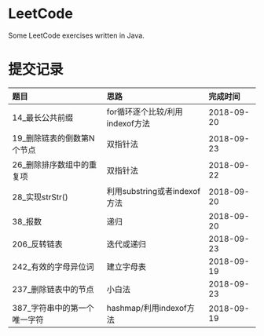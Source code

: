 # LeetCode
Some LeetCode exercises written in Java.

# 提交记录 
|题目|思路|完成时间|
|:--|:--|:--|
|14_最长公共前缀|for循环逐个比较/利用indexof方法|2018-09-20|
|19_删除链表的倒数第N个节点|双指针法|2018-09-23|
|26_删除排序数组中的重复项|双指针法|2018-09-22|
|28_实现strStr()|利用substring或者indexof方法|2018-09-20|
|38_报数|递归|2018-09-20|
|206_反转链表|迭代或递归|2018-09-23|
|242_有效的字母异位词|建立字母表|2018-09-19|
|237_删除链表中的节点|小白法|2018-09-23|
|387_字符串中的第一个唯一字符|hashmap/利用indexof方法|2018-09-19|
